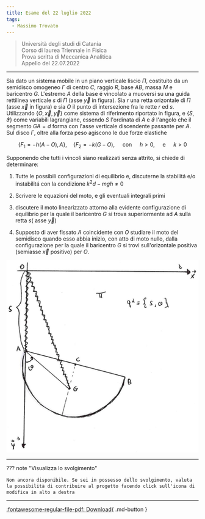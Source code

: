 ```yaml
---
title: Esame del 22 luglio 2022
tags:
  - Massimo Trovato
---
```


>Università degli studi di Catania<br> Corso di laurea Triennale in Fisica<br> Prova scritta di Meccanica Analitica<br> Appello del 22.07.2022

---

Sia dato un sistema mobile in un piano verticale liscio $\Pi$,
costituito da un semidisco omogeneo $\Gamma$ di centro $C$, raggio $R$,
base $A B$, massa $M$ e baricentro $G$. L'estremo $A$ della base é
vincolato a muoversi su una guida rettilinea verticale $s$ di $\Pi$
(asse $\vec{y}$ in figura). Sia $r$ una retta orizontale di $\Pi$ (asse
$\vec{x}$ in figura) e sia $O$ il punto di intersezione fra le rette $r$
ed $s$. Utilizzando $\{O, \vec{x}, \vec{y}\}$ come sistema di
riferimento riportato in figura, e $\{S, \vartheta\}$ come variabili
lagrangiane, essendo $S$ l'ordinata di $A$ e $\vartheta$ l'angolo che il
segmento $G A=d$ forma con l'asse verticale discendente passante per
$A$. Sul disco $\Gamma$, oltre alla forza peso agiscono le due forze
elastiche

$$\left\{F_{1}=-h(A-O), A\right\}, \quad\left\{F_{2}=-k(G-O), \quad \text { con } \quad h>0, \quad \text { e } \quad k>0\right.$$

Supponendo che tutti i vincoli siano realizzati senza attrito, si chiede
di determinare:

1.  Tutte le possibili configurazioni di equilibrio e, discuterne la
    stabilitá e/o instabilitá con la condizione $k^{2} d-m g h \neq 0$

2.  Scrivere le equazioni del moto, e gli eventuali integrali primi

3.  discutere il moto linearizzato attorno alla evidente configurazione
    di equilibrio per la quale il baricentro $G$ si trova superiormente
    ad $A$ sulla retta $s($ asse $\vec{y})$

4.  Supposto di aver fissato $A$ coincidente con $O$ studiare il moto
    del semidisco quando esso abbia inizio, con atto di moto nullo,
    dalla configurazione per la quale il baricentro $G$ si trovi
    sull'orizontale positiva (semiasse $\vec{x}$ positivo) per $O$.

![image](images/2023_04_04_fdeaa97a1ff25f89fa04g-14.jpg)

---

??? note "Visualizza lo svolgimento"
    
    Non ancora disponibile. Se sei in possesso dello svolgimento, valuta la possibilità di contribuire al progetto facendo click sull'icona di modifica in alto a destra

---

[:fontawesome-regular-file-pdf: Download](pdf/2022-07-22.pdf){ .md-button }